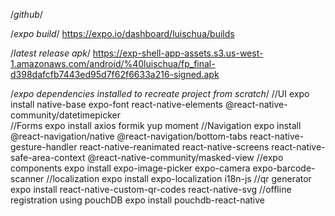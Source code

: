 /*github*/

/*expo build*/
https://expo.io/dashboard/luischua/builds

/*latest release apk*/
https://exp-shell-app-assets.s3.us-west-1.amazonaws.com/android/%40luischua/fp_final-d398dafcfb7443ed95d7f62f6633a216-signed.apk

/*expo dependencies installed to recreate project from scratch*/
//UI
expo install native-base expo-font react-native-elements @react-native-community/datetimepicker  
//Forms
expo install axios formik yup moment
//Navigation
expo install @react-navigation/native @react-navigation/bottom-tabs react-native-gesture-handler react-native-reanimated react-native-screens react-native-safe-area-context @react-native-community/masked-view
//expo components
expo install expo-image-picker expo-camera expo-barcode-scanner 
//localization
expo install expo-localization i18n-js
//qr generator
expo install react-native-custom-qr-codes react-native-svg
//offline registration using pouchDB
expo install pouchdb-react-native
